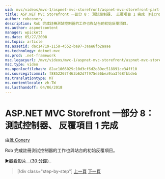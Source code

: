 ```yaml
---
uid: mvc/videos/mvc-1/aspnet-mvc-storefront/aspnet-mvc-storefront-part-8-testing-controllers-iteration-1-complete
title: ASP.NET MVC Storefront 一部分 8： 測試控制器、 反覆項目 1 完成 |Microsoft 文件
author: robconery
description: Rob 完成註冊測試控制器的工作也與站台的初始反覆項目。
ms.author: aspnetcontent
manager: wpickett
ms.date: 05/27/2008
ms.topic: article
ms.assetid: dac14719-1158-4552-ba97-3aae6fb2aaae
ms.technology: dotnet-mvc
ms.prod: .net-framework
msc.legacyurl: /mvc/videos/mvc-1/aspnet-mvc-storefront/aspnet-mvc-storefront-part-8-testing-controllers-iteration-1-complete
msc.type: video
ms.openlocfilehash: 82ac1066029c10d3cf6d2e89ec518891ce34ff10
ms.sourcegitcommit: f8852267f463b62d7f975e56bea9aa3f68fbbdeb
ms.translationtype: MT
ms.contentlocale: zh-TW
ms.lasthandoff: 04/06/2018
---
```

<a name="aspnet-mvc-storefront-part-8-testing-controllers-iteration-1-complete"></a>ASP.NET MVC Storefront 一部分 8： 測試控制器、 反覆項目 1 完成
====================
由[訛 Conery](https://github.com/robconery)

Rob 完成註冊測試控制器的工作也與站台的初始反覆項目。

[&#9654;觀看影片 （30 分鐘）](https://channel9.msdn.com/Blogs/ASP-NET-Site-Videos/aspnet-mvc-storefront-part-8-testing-controllers-iteration-1-complete)

> [!div class="step-by-step"]
> [上一頁](aspnet-mvc-storefront-part-7-routing-and-ui-work.md)
> [下一頁](aspnet-mvc-storefront-part-9-the-shopping-cart.md)
